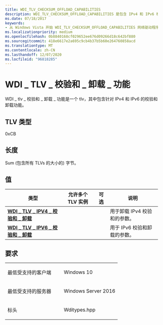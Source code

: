 ```yaml
---
title: WDI_TLV_CHECKSUM_OFFLOAD_CAPABILITIES
description: WDI_TLV_CHECKSUM_OFFLOAD_CAPABILITIES 是包含 IPv4 和 IPv6 校验和卸载功能的 TLV。
ms.date: 07/18/2017
keywords:
- 从 Windows Vista 开始 WDI_TLV_CHECKSUM_OFFLOAD_CAPABILITIES 网络驱动程序
ms.localizationpriority: medium
ms.openlocfilehash: 0b8840168cf029652ee676d09266d18c642bf880
ms.sourcegitcommit: 418e6617e2a695c9cb4b37b5b60e264760858acd
ms.translationtype: MT
ms.contentlocale: zh-CN
ms.lasthandoff: 12/07/2020
ms.locfileid: "96818285"
---
```

# <a name="wdi_tlv_checksum_offload_capabilities"></a>WDI \_ TLV \_ 校验和 \_ 卸载 \_ 功能


WDI \_ tlv \_ 校验和 \_ 卸载 \_ 功能是一个 tlv，其中包含针对 IPv4 和 IPv6 的校验和卸载功能。

## <a name="tlv-type"></a>TLV 类型


0xCB

## <a name="length"></a>长度


Sum (包含所有 TLVs 的大小的) 字节。

## <a name="values"></a>值


| 类型                                                                       | 允许多个 TLV 实例 | 可选 | 说明                           |
|----------------------------------------------------------------------------|--------------------------------|----------|---------------------------------------|
| [**WDI \_ TLV \_ IPV4 \_ 校验和 \_ 卸载**](wdi-tlv-ipv4-checksum-offload.md) |                                |          | 用于卸载 IPv4 校验和的参数。 |
| [**WDI \_ TLV \_ IPV6 \_ 校验和 \_ 卸载**](wdi-tlv-ipv6-checksum-offload.md) |                                |          | 用于 IPv6 校验和卸载的参数。 |

 

<a name="requirements"></a>要求
------------

<table>
<colgroup>
<col width="50%" />
<col width="50%" />
</colgroup>
<tbody>
<tr class="odd">
<td><p>最低受支持的客户端</p></td>
<td><p>Windows 10</p></td>
</tr>
<tr class="even">
<td><p>最低受支持的服务器</p></td>
<td><p>Windows Server 2016</p></td>
</tr>
<tr class="odd">
<td><p>标头</p></td>
<td>Wditypes.hpp</td>
</tr>
</tbody>
</table>

 

 




